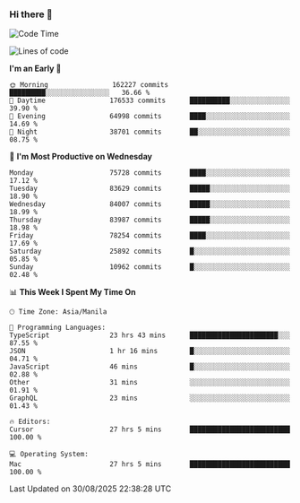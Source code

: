 ### Hi there 👋

<!--START_SECTION:waka-->
![Code Time](http://img.shields.io/badge/Code%20Time-6%2C238%20hrs%2039%20mins-blue)

![Lines of code](https://img.shields.io/badge/From%20Hello%20World%20I%27ve%20Written-145.4%20million%20lines%20of%20code-blue)

**I'm an Early 🐤** 

```text
🌞 Morning                162227 commits      █████████░░░░░░░░░░░░░░░░   36.66 % 
🌆 Daytime                176533 commits      ██████████░░░░░░░░░░░░░░░   39.90 % 
🌃 Evening                64998 commits       ████░░░░░░░░░░░░░░░░░░░░░   14.69 % 
🌙 Night                  38701 commits       ██░░░░░░░░░░░░░░░░░░░░░░░   08.75 % 
```
📅 **I'm Most Productive on Wednesday** 

```text
Monday                   75728 commits       ████░░░░░░░░░░░░░░░░░░░░░   17.12 % 
Tuesday                  83629 commits       █████░░░░░░░░░░░░░░░░░░░░   18.90 % 
Wednesday                84007 commits       █████░░░░░░░░░░░░░░░░░░░░   18.99 % 
Thursday                 83987 commits       █████░░░░░░░░░░░░░░░░░░░░   18.98 % 
Friday                   78254 commits       ████░░░░░░░░░░░░░░░░░░░░░   17.69 % 
Saturday                 25892 commits       █░░░░░░░░░░░░░░░░░░░░░░░░   05.85 % 
Sunday                   10962 commits       █░░░░░░░░░░░░░░░░░░░░░░░░   02.48 % 
```


📊 **This Week I Spent My Time On** 

```text
🕑︎ Time Zone: Asia/Manila

💬 Programming Languages: 
TypeScript               23 hrs 43 mins      ██████████████████████░░░   87.55 % 
JSON                     1 hr 16 mins        █░░░░░░░░░░░░░░░░░░░░░░░░   04.71 % 
JavaScript               46 mins             █░░░░░░░░░░░░░░░░░░░░░░░░   02.88 % 
Other                    31 mins             ░░░░░░░░░░░░░░░░░░░░░░░░░   01.91 % 
GraphQL                  23 mins             ░░░░░░░░░░░░░░░░░░░░░░░░░   01.43 % 

🔥 Editors: 
Cursor                   27 hrs 5 mins       █████████████████████████   100.00 % 

💻 Operating System: 
Mac                      27 hrs 5 mins       █████████████████████████   100.00 % 
```


 Last Updated on 30/08/2025 22:38:28 UTC
<!--END_SECTION:waka-->


<!--
**rad182/rad182** is a ✨ _special_ ✨ repository because its `README.md` (this file) appears on your GitHub profile.

Here are some ideas to get you started:

- 🔭 I’m currently working on ...
- 🌱 I’m currently learning ...
- 👯 I’m looking to collaborate on ...
- 🤔 I’m looking for help with ...
- 💬 Ask me about ...
- 📫 How to reach me: ...
- 😄 Pronouns: ...
- ⚡ Fun fact: ...
-->
